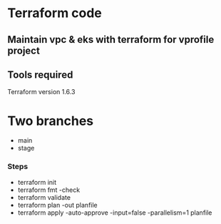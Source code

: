 # Terraform code 

## Maintain vpc & eks with terraform for vprofile project

## Tools required
Terraform version 1.6.3

# Two branches
* main
* stage

### Steps
* terraform init
* terraform fmt -check
* terraform validate
* terraform plan -out planfile
* terraform apply -auto-approve -input=false -parallelism=1 planfile
####
#####
